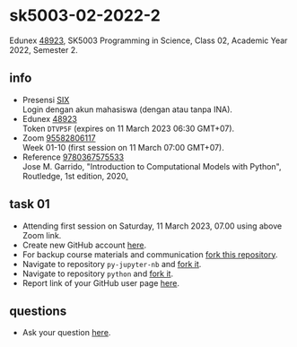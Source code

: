 # sk5003-02-2022-2
Edunex [48923](https://edunex.itb.ac.id/courses/48923/preview), SK5003 Programming in Science, Class 02, Academic Year 2022, Semester 2.


## info
+ Presensi [SIX](https://akademik.itb.ac.id/login)<br>
  Login dengan akun mahasiswa (dengan atau tanpa INA).
+ Edunex [48923](https://edunex.itb.ac.id/courses/48923/preview)<br>
  Token `DTVP5F` (expires on 11 March 2023 06:30 GMT+07).
+ Zoom [95582806117](https://itb-ac-id.zoom.us/j/95582806117?pwd=dFprT1FiNUwrZHBONmcyR3hHL29xZz09)<br>
  Week 01-10 (first session on 11 March 07:00 GMT+07).
+ Reference [9780367575533](https://isbnsearch.org/isbn/9780367575533)<br>
  Jose M. Garrido, "Introduction to Computational Models with Python", Routledge, 1st edition, 2020[.](https://drive.google.com/file/d/1g5yy4Gumjgx32S5fyh_apyW87rGWAR-c/view?usp=share_link)


## task 01
+ Attending first session on Saturday, 11 March 2023, 07.00 using above Zoom link.
+ Create new GitHub account [here](https://github.com/signup).
+ For backup course materials and communication [fork this repository](https://github.com/dudung/sk5003-02-2022-2/fork).
+ Navigate to repository `py-jupyter-nb` and [fork it](https://github.com/dudung/py-jupyter-nb/fork).
+ Navigate to repository `python` and [fork it](https://github.com/dudung/python/fork).
+ Report link of your GitHub user page [here](https://github.com/dudung/sk5003-02-2022-2/issues/1).


## questions
+ Ask your question [here](https://github.com/dudung/sk5003-02-2022-2/issues/2).
